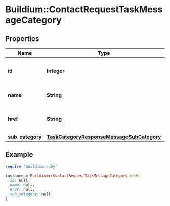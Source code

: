# Buildium::ContactRequestTaskMessageCategory

## Properties

| Name | Type | Description | Notes |
| ---- | ---- | ----------- | ----- |
| **id** | **Integer** | Task category unique identifier. | [optional] |
| **name** | **String** | Name of the task category. | [optional] |
| **href** | **String** | A link to the task category resource. | [optional] |
| **sub_category** | [**TaskCategoryResponseMessageSubCategory**](TaskCategoryResponseMessageSubCategory.md) |  | [optional] |

## Example

```ruby
require 'buildium-ruby'

instance = Buildium::ContactRequestTaskMessageCategory.new(
  id: null,
  name: null,
  href: null,
  sub_category: null
)
```

